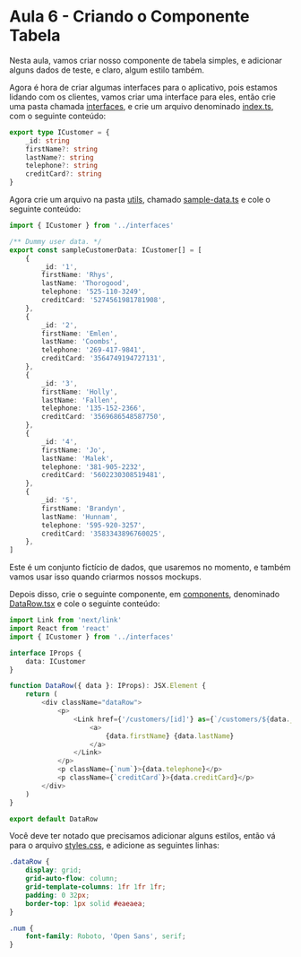 # Aula 6 - Criando o Componente Tabela

Nesta aula, vamos criar nosso componente de tabela simples,
e adicionar alguns dados de teste, e claro, algum estilo também.

Agora é hora de criar algumas interfaces para o aplicativo, pois estamos lidando com os clientes,
vamos criar uma interface para eles, então crie uma pasta chamada [interfaces](interfaces), e crie um
arquivo denominado [index.ts](interfaces/index.ts), com o seguinte conteúdo:
```typescript
export type ICustomer = {
    _id: string
    firstName?: string
    lastName?: string
    telephone?: string
    creditCard?: string
}

```

Agora crie um arquivo na pasta [utils](utils), chamado [sample-data.ts](utils/sample-data.ts)
e cole o seguinte conteúdo:

```typescript jsx
import { ICustomer } from '../interfaces'

/** Dummy user data. */
export const sampleCustomerData: ICustomer[] = [
    {
        _id: '1',
        firstName: 'Rhys',
        lastName: 'Thorogood',
        telephone: '525-110-3249',
        creditCard: '5274561981781908',
    },
    {
        _id: '2',
        firstName: 'Emlen',
        lastName: 'Coombs',
        telephone: '269-417-9841',
        creditCard: '3564749194727131',
    },
    {
        _id: '3',
        firstName: 'Holly',
        lastName: 'Fallen',
        telephone: '135-152-2366',
        creditCard: '3569686548587750',
    },
    {
        _id: '4',
        firstName: 'Jo',
        lastName: 'Malek',
        telephone: '381-905-2232',
        creditCard: '5602230308519481',
    },
    {
        _id: '5',
        firstName: 'Brandyn',
        lastName: 'Hunnam',
        telephone: '595-920-3257',
        creditCard: '3583343896760025',
    },
]

```

Este é um conjunto fictício de dados, que usaremos no momento, e também
vamos usar isso quando criarmos nossos mockups.

Depois disso, crie o seguinte componente, em [components](components), denominado
[DataRow.tsx](components/DataRow.tsx) e cole o seguinte conteúdo:
```typescript jsx
import Link from 'next/link'
import React from 'react'
import { ICustomer } from '../interfaces'

interface IProps {
    data: ICustomer
}

function DataRow({ data }: IProps): JSX.Element {
    return (
        <div className="dataRow">
            <p>
                <Link href={'/customers/[id]'} as={`/customers/${data._id}`}>
                    <a>
                        {data.firstName} {data.lastName}
                    </a>
                </Link>
            </p>
            <p className={`num`}>{data.telephone}</p>
            <p className={`creditCard`}>{data.creditCard}</p>
        </div>
    )
}

export default DataRow

```


Você deve ter notado que precisamos adicionar alguns estilos, então vá para o arquivo [styles.css](styles.css),
e adicione as seguintes linhas:

```css
.dataRow {
    display: grid;
    grid-auto-flow: column;
    grid-template-columns: 1fr 1fr 1fr;
    padding: 0 32px;
    border-top: 1px solid #eaeaea;
}

.num {
    font-family: Roboto, 'Open Sans', serif;
}

```

